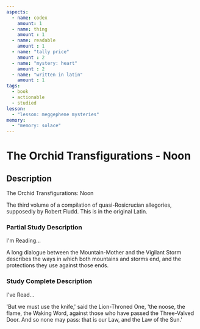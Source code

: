 ```yaml
---
aspects: 
  - name: codex
    amount: 1
  - name: thing
    amount : 1
  - name: readable
    amount : 1
  - name: "tally price"
    amount : 2
  - name: "mystery: heart"
    amount : 2
  - name: "written in latin"
    amount : 1
tags:
  - book
  - actionable
  - studied
lesson:
  - "lesson: meggephene mysteries"
memory:
  - "memory: solace"
---
```


# The Orchid Transfigurations - Noon

## Description
The Orchid Transfigurations: Noon

The third volume of a compilation of quasi-Rosicrucian allegories, supposedly by Robert Fludd. This is in the original Latin.
### Partial Study Description
I'm Reading...

A long dialogue between the Mountain-Mother and the Vigilant Storm describes the ways in which both mountains and storms end, and the protections they use against those ends.
### Study Complete Description
I've Read...

'But we must use the knife,' said the Lion-Throned One, 'the noose, the flame, the Waking Word, against those who have passed the Three-Valved Door. And so none may pass: that is our Law, and the Law of the Sun.'